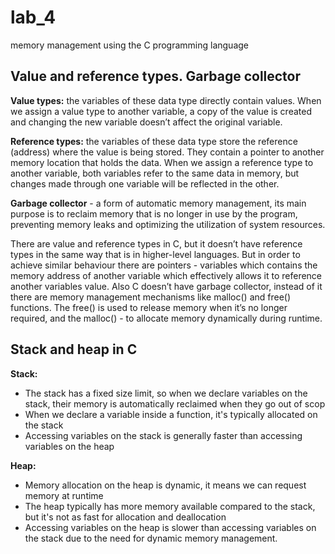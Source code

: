 # lab_4
memory management using the C programming language

## Value and reference types. Garbage collector

**Value types:** the variables of these data type directly contain values. When we assign a value type to another variable, a copy of the value is created and changing the new variable doesn’t affect the original variable. 

**Reference types:** the variables of these data type store the reference (address) where the value is being stored. They contain a pointer to another memory location that holds the data. When we assign a reference type to another variable, both variables refer to the same data in memory, but changes made through one variable will be reflected in the other.

**Garbage collector** - a form of automatic memory management, its main purpose is to reclaim memory that is no longer in use by the program, preventing memory leaks and optimizing the utilization of system resources. 

There are value and reference types in C, but it doesn’t have reference types in the same way that is in higher-level languages. But in order to achieve similar behaviour there are pointers -  variables which contains the memory address of another variable which effectively allows it to reference another variables value. Also C doesn’t have garbage collector, instead of it there are memory management mechanisms like malloc() and free() functions. The free() is used to release memory when it’s no longer required, and the malloc() - to allocate memory dynamically during runtime. 

## Stack and heap in C

**Stack:**
- The stack has a fixed size limit, so when we declare variables on the stack, their memory is automatically reclaimed when they go out of scop
- When we declare a variable inside a function, it's typically allocated on the stack
- Accessing variables on the stack is generally faster than accessing variables on the heap

**Heap:**
- Memory allocation on the heap is dynamic, it means we can request memory at runtime
- The heap typically has more memory available compared to the stack, but it's not as fast for allocation and deallocation
- Accessing variables on the heap is slower than accessing variables on the stack due to the need for dynamic memory management.
